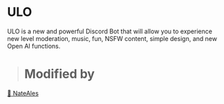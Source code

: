 # ULO
ULO is a new and powerful Discord Bot that will allow you to experience new level moderation, music, fun, NSFW content, simple design, and new Open AI functions.

> # Modified by
<a href="https://monitoring.delicacysound.repl.co/user/830819118265401354">👤 NateAles</a><br>
<br><br>
